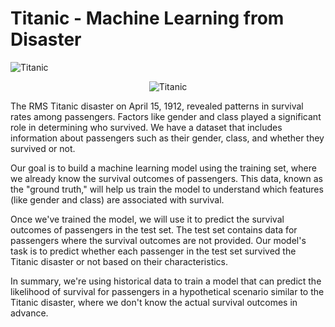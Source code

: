 # Titanic - Machine Learning from Disaster

![Titanic](https://github.com/Allan122/PRODIGY_DS_02/assets/45638226/e85e1e16-7753-429e-954d-6097c1b65c53)
<p align="center">
  <img src="https://github.com/Allan122/PRODIGY_DS_02/raw/main/assets/45638226/e85e1e16-7753-429e-954d-6097c1b65c53.jpg" alt="Titanic">
</p>

The RMS Titanic disaster on April 15, 1912, revealed patterns in survival rates among passengers. Factors like gender and class played a significant role in determining who survived. We have a dataset that includes information about passengers such as their gender, class, and whether they survived or not.

Our goal is to build a machine learning model using the training set, where we already know the survival outcomes of passengers. This data, known as the "ground truth," will help us train the model to understand which features (like gender and class) are associated with survival.

Once we've trained the model, we will use it to predict the survival outcomes of passengers in the test set. The test set contains data for passengers where the survival outcomes are not provided. Our model's task is to predict whether each passenger in the test set survived the Titanic disaster or not based on their characteristics.

In summary, we're using historical data to train a model that can predict the likelihood of survival for passengers in a hypothetical scenario similar to the Titanic disaster, where we don't know the actual survival outcomes in advance.
